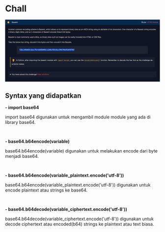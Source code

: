 <h1>Chall</h1>
<img src="img/base64.png">

<h2><strong>Syntax yang didapatkan</strong></h2>

<p><strong>- import base64</strong></p>
<p>import base64 digunakan untuk mengambil module module yang ada di library base64.</p>

<br>

<p><strong>- base64.b64encode(variable)</strong></p>
<p>base64.b64encode(variable) digunakan untuk melakukan encode dari byte menjadi base64.</p>

<br>


<p><strong>- base64.b64encode(variable_plaintext.encode('utf-8'))</strong></p>
<p>base64.b64encode(variable_plaintext.encode('utf-8')) digunakan untuk encode plaintext atau strings ke base64.</p>

<br>

<p><strong>- base64.b64decode(variable_ciphertext.encode('utf-8'))</strong></p>
<p>base64.b64decode(variable_ciphertext.encode('utf-8')) digunakan untuk decode ciphertext atau encoded(b64) strings ke plaintext atau text biasa.</p>